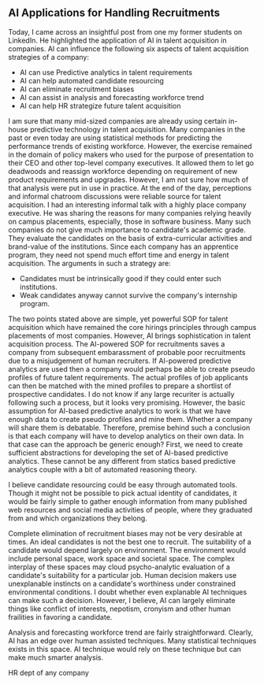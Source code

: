 ## AI Applications for Handling Recruitments

Today, I came across an insightful post from one my former students on LinkedIn. He highlighted the 
application of AI in talent acquisition in companies. AI can influence the following six aspects of
talent acquisition strategies of a company:
- AI can use Predictive analytics in talent requirements
- AI can help automated candidate resourcing
- AI can eliminate recruitment biases
- AI can assist in analysis and forecasting workforce trend
- AI can help HR strategize future talent acquisition

I am sure that many mid-sized companies are already using certain in-house predictive technology in 
talent acquisition. Many companies in the past or even today are using statistical methods for 
predicting the performance trends of existing workforce. However, the exercise remained in the domain 
of policy makers who used for the purpose of presentation to their CEO and other top-level company
executives. It allowed them to let go deadwoods and reassign workforce depending on requirement of
new product requirements and upgrades. However, I am not sure how much of that analysis were put in
use in practice. At the end of the day, perceptions and informal chatroom discussions were reliable
source for talent acquisition. I had an interesting informal talk with a highly place company executive.
He was sharing the reasons for many companies relying heavily on campus placements, especially, those
in software business. Many such companies do not give much importance to candidate's academic grade.
They evaluate the candidates on the basis of extra-curricular activities and brand-value of the
institutions. Since each company has an apprentice program, they need not spend much effort time and
energy in talent acquisition. The arguments in such a strategy are:
- Candidates must be intrinsically good if they could enter such institutions.
- Weak candidates anyway cannot survive the company's internship program.

The two points stated above are simple, yet powerful SOP for talent acquisition which have remained
the core hirings principles through campus placements of most companies. However, AI brings
sophistication in talent acquisition process. The AI-powered SOP for recruitments saves a company
from subsequent embarassment of probable poor recruitments due to a misjudgement of human recruiters. 
If AI-powered predictive analytics are used then a company would perhaps be able to create pseudo 
profiles of future talent requirements. The actual profiles of job applicants can
then be matched with the mined profiles to prepare a shortlist of prospective candidates. I do not
know if any large recuriter is actually following such a process, but it looks very promising. However,
the basic assumption for AI-based predictive analytics to work is that we have enough data to create 
pseudo profiles and mine them. Whether a company will share them is debatable. Therefore, premise 
behind such a conclusion is that each company will have to develop analytics on their own data. In that
case can the approach be generic enough? First, we need to create sufficient abstractions for developing
the set of AI-based predictive analytics. These cannot be any different from statics based predictive
analytics couple with a bit of automated reasoning theory.  

I believe candidate resourcing could be easy through automated tools. Though it might not be possible 
to pick actual identity of candidates, it would be fairly simple to gather enough information from
many published web resources and social media activities of people, where they graduated from and which
organizations they belong.

Complete elimination of recruitment biases may not be very desirable at times. An ideal candidates is 
not the best one to recruit. The suitability of a candidate would depend largely on environment. The 
environment would include personal space, work space and societal space. The complex interplay of 
these spaces may cloud psycho-analytic evaluation of a candidate's suitability for a particular job.
Human decision makers use unexplanable instincts on a candidate's worthiness under constrained
environmental conditions. I doubt whether even explanable AI techniques can make such a decision. 
However, I believe, AI can largely eliminate things like conflict of interests, nepotism, cronyism and
other human frailities in favoring a candidate.

Analysis and forecasting workforce trend are fairly straightforward. Clearly, AI has an edge over 
human assisted techniques. Many statistical techniques exists in this space. AI technique would rely
on these technique but can make much smarter analysis.

HR dept of any company 

